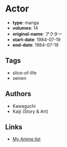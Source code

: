 # Actor

-   **type**: manga
-   **volumes**: 14
-   **original-name**: アクター
-   **start-date**: 1984-07-19
-   **end-date**: 1984-07-19

## Tags

-   slice-of-life
-   seinen

## Authors

-   Kawaguchi
-   Kaiji (Story & Art)

## Links

-   [My Anime list](https://myanimelist.net/manga/76243/Actor)
